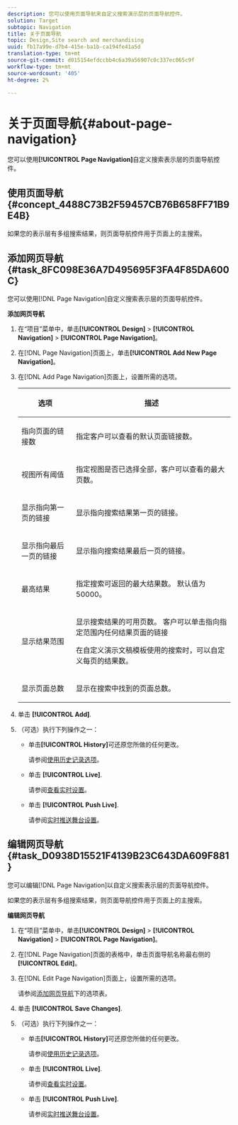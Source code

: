 ```yaml
---
description: 您可以使用页面导航来自定义搜索演示层的页面导航控件。
solution: Target
subtopic: Navigation
title: 关于页面导航
topic: Design,Site search and merchandising
uuid: fb17a99e-d7b4-415e-ba1b-ca194fe41a5d
translation-type: tm+mt
source-git-commit: d015154efdccbb4c6a39a56907c0c337ec065c9f
workflow-type: tm+mt
source-wordcount: '405'
ht-degree: 2%

---
```



# 关于页面导航{#about-page-navigation}

您可以使用&#x200B;**[!UICONTROL Page Navigation]**&#x200B;自定义搜索表示层的页面导航控件。

## 使用页面导航{#concept_4488C73B2F59457CB76B658FF71B9E4B}

如果您的表示层有多组搜索结果，则页面导航控件用于页面上的主搜索。

## 添加网页导航{#task_8FC098E36A7D495695F3FA4F85DA600C}

您可以使用[!DNL Page Navigation]自定义搜索表示层的页面导航控件。

<!-- 

t_configuring_web_page_navigation.xml

 -->

**添加网页导航**

1. 在“项目”菜单中，单击&#x200B;**[!UICONTROL Design]** > **[!UICONTROL Navigation]** > **[!UICONTROL Page Navigation]**。
1. 在[!DNL Page Navigation]页面上，单击&#x200B;**[!UICONTROL Add New Page Navigation]**。
1. 在[!DNL Add Page Navigation]页面上，设置所需的选项。

   <!-- 
   r_page_navigation_options.xml
   -->

   <table> 
    <thead> 
      <tr> 
      <th colname="col1" class="entry"> <p>选项 </p> </th> 
      <th colname="col2" class="entry"> <p>描述 </p> </th> 
      </tr> 
    </thead>
    <tbody> 
      <tr> 
      <td colname="col1"> <p>指向页面的链接数 </p> </td> 
      <td colname="col2"> <p> 指定客户可以查看的默认页面链接数。 </p> </td> 
      </tr> 
      <tr> 
      <td colname="col1"> <p>视图所有阈值 </p> </td> 
      <td colname="col2"> <p>指定视图是否已选择<span class="uicontrol">全部</span>，客户可以查看的最大页数。 </p> </td> 
      </tr> 
      <tr> 
      <td colname="col1"> <p>显示指向第一页的链接 </p> </td> 
      <td colname="col2"> <p>显示指向搜索结果第一页的链接。 </p> </td> 
      </tr> 
      <tr> 
      <td colname="col1"> <p>显示指向最后一页的链接 </p> </td> 
      <td colname="col2"> <p> 显示指向搜索结果最后一页的链接。 </p> </td> 
      </tr> 
      <tr> 
      <td colname="col1"> <p>最高结果 </p> </td> 
      <td colname="col2"> <p>指定搜索可返回的最大结果数。 默认值为 50000。 </p> </td> 
      </tr> 
      <tr> 
      <td colname="col1"> <p>显示结果范围 </p> </td> 
      <td colname="col2"> <p>显示搜索结果的可用页数。 客户可以单击指向指定范围内任何结果页面的链接 </p> <p> 在自定义演示文稿模板使用的搜索时，可以自定义每页的结果数。 </p> </td> 
      </tr> 
      <tr> 
      <td colname="col1"> <p>显示页面总数 </p> </td> 
      <td colname="col2"> <p>显示在搜索中找到的页面总数。 </p> </td> 
      </tr> 
    </tbody> 
    </table>

1. 单击 **[!UICONTROL Add]**.
1. （可选）执行下列操作之一：

   * 单击&#x200B;**[!UICONTROL History]**&#x200B;可还原您所做的任何更改。

      请参阅[使用历史记录选项](../t-using-the-history-option.md#task_70DD3F87A67242BBBD2CB27156F43002)。

   * 单击 **[!UICONTROL Live]**.

      请参阅[查看实时设置](../c-about-staging.md#task_401A0EBDB5DB4D4CA933CBA7BECDC10F)。

   * 单击 **[!UICONTROL Push Live]**.

      请参阅[实时推送舞台设置](../c-about-staging.md#task_44306783B4C0408AAA58B471DAF2D9A4)。

## 编辑网页导航{#task_D0938D15521F4139B23C643DA609F881}

您可以编辑[!DNL Page Navigation]以自定义搜索表示层的页面导航控件。

<!-- 

t_editing_web_page_navigation.xml

 -->

如果您的表示层有多组搜索结果，则页面导航控件用于页面上的主搜索。

**编辑网页导航**

1. 在“项目”菜单中，单击&#x200B;**[!UICONTROL Design]** > **[!UICONTROL Navigation]** > **[!UICONTROL Page Navigation]**。
1. 在[!DNL Page Navigation]页面的表格中，单击页面导航名称最右侧的&#x200B;**[!UICONTROL Edit]**。
1. 在[!DNL Edit Page Navigation]页面上，设置所需的选项。

   请参阅[添加网页导航](../c-about-design-menu/c-about-page-navigation.md#task_8FC098E36A7D495695F3FA4F85DA600C)下的选项表。
1. 单击 **[!UICONTROL Save Changes]**.
1. （可选）执行下列操作之一：

   * 单击&#x200B;**[!UICONTROL History]**&#x200B;可还原您所做的任何更改。

      请参阅[使用历史记录选项](../t-using-the-history-option.md#task_70DD3F87A67242BBBD2CB27156F43002)。

   * 单击 **[!UICONTROL Live]**.

      请参阅[查看实时设置](../c-about-staging.md#task_401A0EBDB5DB4D4CA933CBA7BECDC10F)。

   * 单击 **[!UICONTROL Push Live]**.

      请参阅[实时推送舞台设置](../c-about-staging.md#task_44306783B4C0408AAA58B471DAF2D9A4)。

